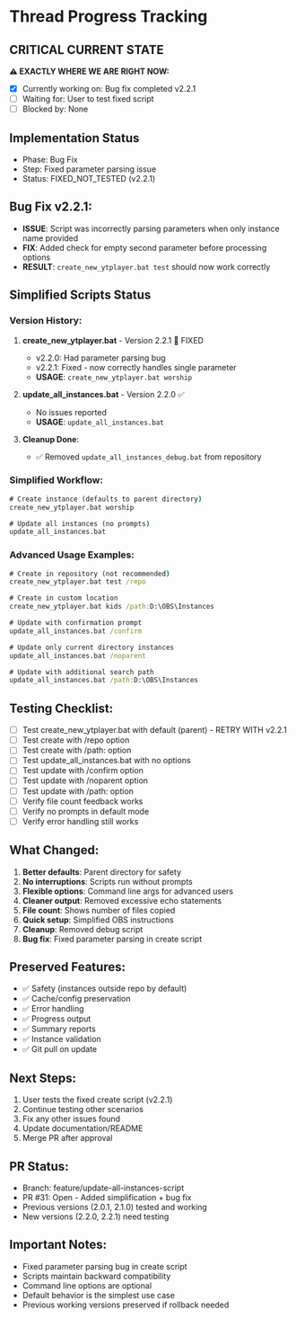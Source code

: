 # Thread Progress Tracking

## CRITICAL CURRENT STATE
**⚠️ EXACTLY WHERE WE ARE RIGHT NOW:**
- [x] Currently working on: Bug fix completed v2.2.1
- [ ] Waiting for: User to test fixed script
- [ ] Blocked by: None

## Implementation Status
- Phase: Bug Fix
- Step: Fixed parameter parsing issue
- Status: FIXED_NOT_TESTED (v2.2.1)

## Bug Fix v2.2.1:
- **ISSUE**: Script was incorrectly parsing parameters when only instance name provided
- **FIX**: Added check for empty second parameter before processing options
- **RESULT**: `create_new_ytplayer.bat test` should now work correctly

## Simplified Scripts Status

### Version History:

1. **create_new_ytplayer.bat** - Version 2.2.1 🐛 FIXED
   - v2.2.0: Had parameter parsing bug
   - v2.2.1: Fixed - now correctly handles single parameter
   - **USAGE**: `create_new_ytplayer.bat worship`

2. **update_all_instances.bat** - Version 2.2.0 ✅
   - No issues reported
   - **USAGE**: `update_all_instances.bat`

3. **Cleanup Done**:
   - ✅ Removed `update_all_instances_debug.bat` from repository

### Simplified Workflow:
```cmd
# Create instance (defaults to parent directory)
create_new_ytplayer.bat worship

# Update all instances (no prompts)
update_all_instances.bat
```

### Advanced Usage Examples:
```cmd
# Create in repository (not recommended)
create_new_ytplayer.bat test /repo

# Create in custom location
create_new_ytplayer.bat kids /path:D:\OBS\Instances

# Update with confirmation prompt
update_all_instances.bat /confirm

# Update only current directory instances
update_all_instances.bat /noparent

# Update with additional search path
update_all_instances.bat /path:D:\OBS\Instances
```

## Testing Checklist:
- [ ] Test create_new_ytplayer.bat with default (parent) - RETRY WITH v2.2.1
- [ ] Test create with /repo option
- [ ] Test create with /path: option
- [ ] Test update_all_instances.bat with no options
- [ ] Test update with /confirm option
- [ ] Test update with /noparent option
- [ ] Test update with /path: option
- [ ] Verify file count feedback works
- [ ] Verify no prompts in default mode
- [ ] Verify error handling still works

## What Changed:
1. **Better defaults**: Parent directory for safety
2. **No interruptions**: Scripts run without prompts
3. **Flexible options**: Command line args for advanced users
4. **Cleaner output**: Removed excessive echo statements
5. **File count**: Shows number of files copied
6. **Quick setup**: Simplified OBS instructions
7. **Cleanup**: Removed debug script
8. **Bug fix**: Fixed parameter parsing in create script

## Preserved Features:
- ✅ Safety (instances outside repo by default)
- ✅ Cache/config preservation
- ✅ Error handling
- ✅ Progress output
- ✅ Summary reports
- ✅ Instance validation
- ✅ Git pull on update

## Next Steps:
1. User tests the fixed create script (v2.2.1)
2. Continue testing other scenarios
3. Fix any other issues found
4. Update documentation/README
5. Merge PR after approval

## PR Status:
- Branch: feature/update-all-instances-script
- PR #31: Open - Added simplification + bug fix
- Previous versions (2.0.1, 2.1.0) tested and working
- New versions (2.2.0, 2.2.1) need testing

## Important Notes:
- Fixed parameter parsing bug in create script
- Scripts maintain backward compatibility
- Command line options are optional
- Default behavior is the simplest use case
- Previous working versions preserved if rollback needed